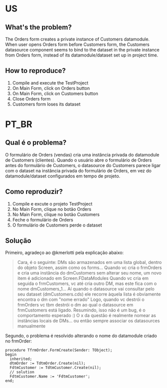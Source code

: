 # US

## What's the problem?

The Orders form creates a private instance of Customers datamodule.
When user opens Orders form before Customers form, the Customers datasource component seems to bind to the dataset in the private instance from Orders form, instead of its datamodule/dataset set up in project time.

## How to reproduce?

 1. Compile and execute the TestProject
 2. On Main Form, click on Orders button
 3. On Main Form, click on Customers button
 4. Close Orders form
 5. Customers form loses its dataset

# PT_BR

## Qual é o problema?

O formulário de Orders (vendas) cria uma instância privada do datamodule de Customers (clientes).
Quando o usuário abre o formulário de Orders antes do formulário de Customers, o datasource do Customers parece ligar com o dataset na instância privada do formulário de Orders, em vez do datamodule/dataset configurados em tempo de projeto.

## Como reproduzir?

 1. Compile e excute o projeto TestProject
 2. No Main Form, clique no botão Orders
 3. No Main Form, clique no botão Customers
 4. Feche o formulário de Orders
 5. O formulário de Customers perde o dataset
 
## Solução

Primeiro, agradeço ao @kmerlotti pela explicação abaixo:

> Cara, é o seguinte: DMs são armazenados em uma lista global, dentro do objeto Screen, assim como os forms...
> Quando vc cria o frmOrders e cria uma instância do dmCustomers sem alterar seu nome, um novo item é adicionado em Screen.FDataModules
> Quando vc cria em seguida o frmCustomers, vc até cria outro DM, mas este fica com o nome dmCustomers_1...
> Aí quando o datasource vai consultar pelo seu dataset (dmCustomers.cds) ele recorre àquela lista é obviamente encontra o dm com "nome errado"
> Logo, quando vc destrói o frmOrders vc tbm destrói o dm ao qual o datasource em frmCustomers está ligado.
> Resumindo, isso não é um bug, é o comportamento esperado :)
> O x da questão é realmente nomear as instâncias locais de DMs... ou então sempre associar os datasources manualmente

Segundo, o problema é resolvido alterando o nome do datamodule criado no frmOrder:

```delphi
procedure TfrmOrder.FormCreate(Sender: TObject);
begin
  inherited;
  dtmOrder := TdtmOrder.Create(nil);
  FdtmCustomer := TdtmCustomer.Create(nil);
  // solution
  FdtmCustomer.Name := 'FdtmCustomer';
end;
```
